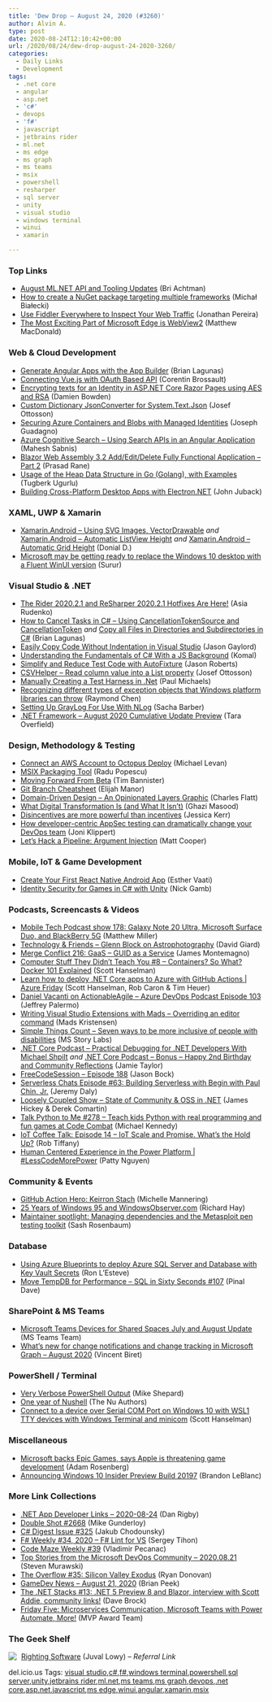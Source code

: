 ```yaml
---
title: 'Dew Drop – August 24, 2020 (#3260)'
author: Alvin A.
type: post
date: 2020-08-24T12:10:42+00:00
url: /2020/08/24/dew-drop-august-24-2020-3260/
categories:
  - Daily Links
  - Development
tags:
  - .net core
  - angular
  - asp.net
  - 'c#'
  - devops
  - 'f#'
  - javascript
  - jetbrains rider
  - ml.net
  - ms edge
  - ms graph
  - ms teams
  - msix
  - powershell
  - resharper
  - sql server
  - unity
  - visual studio
  - windows terminal
  - winui
  - xamarin

---
```

### <a name="top"></a>Top Links

  * <a href="https://devblogs.microsoft.com/dotnet/august-ml-net-api-and-tooling-updates/" target="_blank" rel="noopener noreferrer">August ML.NET API and Tooling Updates</a> (Bri Achtman)
  * <a href="http://www.michalbialecki.com/2020/08/21/how-to-create-a-nuget-package-targeting-multiple-frameworks/?utm_source=rss&utm_medium=rss&utm_campaign=how-to-create-a-nuget-package-targeting-multiple-frameworks" target="_blank" rel="noopener noreferrer">How to create a NuGet package targeting multiple frameworks</a> (Michał Białecki)
  * <a href="https://www.telerik.com/blogs/use-fiddler-everywhere-to-inspect-your-web-traffic" target="_blank" rel="noopener noreferrer">Use Fiddler Everywhere to Inspect Your Web Traffic</a> (Jonathan Pereira)
  * <a href="https://medium.com/young-coder/the-most-exciting-part-of-microsoft-edge-is-webview2-584ac27fb788?source=rss----d3d5cbdde463---4" target="_blank" rel="noopener noreferrer">The Most Exciting Part of Microsoft Edge is WebView2</a> (Matthew MacDonald)

### <a name="web"></a>Web & Cloud Development

  * <a href="https://brianlagunas.com/generate-angular-apps-with-the-app-builder/" target="_blank" rel="noopener noreferrer">Generate Angular Apps with the App Builder</a> (Brian Lagunas)
  * <a href="https://hackernoon.com/connecting-vuejs-with-oauth-based-api-ks1v3ucj?source=rss" target="_blank" rel="noopener noreferrer">Connecting Vue.js with OAuth Based API</a> (Corentin Brossault)
  * <a href="https://damienbod.com/2020/08/22/encrypting-texts-for-an-identity-in-asp-net-core-razor-pages-using-aes-and-rsa/" target="_blank" rel="noopener noreferrer">Encrypting texts for an Identity in ASP.NET Core Razor Pages using AES and RSA</a> (Damien Bowden)
  * <a href="https://josef.codes/custom-dictionary-string-object-jsonconverter-for-system-text-json/" target="_blank" rel="noopener noreferrer">Custom Dictionary JsonConverter for System.Text.Json</a> (Josef Ottosson)
  * <a href="https://www.josephguadagno.net/2020/08/22/securing-azure-containers-and-blobs-with-managed-identities" target="_blank" rel="noopener noreferrer">Securing Azure Containers and Blobs with Managed Identities</a> (Joseph Guadagno)
  * <a href="http://feedproxy.google.com/~r/netCurryRecentArticles/~3/YLfXDvl_j1I/ShowArticle.aspx" target="_blank" rel="noopener noreferrer">Azure Cognitive Search – Using Search APIs in an Angular Application</a> (Mahesh Sabnis)
  * <a href="https://www.c-sharpcorner.com/article/blazor-web-assembly-3-2-addeditdelete-fully-functional-application-part-2/" target="_blank" rel="noopener noreferrer">Blazor Web Assembly 3.2 Add/Edit/Delete Fully Functional Application &#8211; Part 2</a> (Prasad Rane)
  * <a href="http://feedproxy.google.com/~r/TugberkUgurlu/~3/iMhkkyJ41Jc/usage-of-the-heap-data-structure-in-go-golang-with-examples" target="_blank" rel="noopener noreferrer">Usage of the Heap Data Structure in Go (Golang), with Examples</a> (Tugberk Ugurlu)
  * <a href="https://www.grapecity.com/blogs/building-cross-platform-desktop-apps-with-electron-dot-net" target="_blank" rel="noopener noreferrer">Building Cross-Platform Desktop Apps with Electron.NET</a> (John Juback)

### <a name="silverlight"></a>XAML, UWP & Xamarin

  * <a href="https://officialdoniald.azurewebsites.net/2020/08/22/xamarin-android-using-svg-images-via-vectordrawable/" target="_blank" rel="noopener noreferrer">Xamarin.Android – Using SVG Images, VectorDrawable</a> _and_ <a href="https://officialdoniald.azurewebsites.net/2020/08/22/xamarin-android-automatic-listview-height/" target="_blank" rel="noopener noreferrer">Xamarin.Android – Automatic ListView Height</a> _and_ <a href="https://officialdoniald.azurewebsites.net/2020/08/22/xamarin-android-automatic-grid-height/" target="_blank" rel="noopener noreferrer">Xamarin.Android – Automatic Grid Height</a> (Donial D.)
  * <a href="https://mspoweruser.com/microsoft-may-be-getting-ready-to-replace-the-windows-10-desktop-with-a-fluent-winui-version/" target="_blank" rel="noopener noreferrer">Microsoft may be getting ready to replace the Windows 10 desktop with a Fluent WinUI version</a> (Surur)

### <a name="dotnet"></a>Visual Studio & .NET

  * <a href="https://blog.jetbrains.com/dotnet/2020/08/21/the-rider-2020-2-1-and-resharper-2020-2-1-hotfixes-are-here/" target="_blank" rel="noopener noreferrer">The Rider 2020.2.1 and ReSharper 2020.2.1 Hotfixes Are Here!</a> (Asia Rudenko)
  * <a href="https://brianlagunas.com/how-to-cancel-tasks-in-c-using-cancellationtokensource-and-cancellationtoken/" target="_blank" rel="noopener noreferrer">How to Cancel Tasks in C# – Using CancellationTokenSource and CancellationToken</a> _and_ <a href="https://brianlagunas.com/copy-all-files-in-directories-and-subdirectories-in-c/" target="_blank" rel="noopener noreferrer">Copy all Files in Directories and Subdirectories in C#</a> (Brian Lagunas)
  * <a href="https://www.jasongaylord.com/blog/2020/08/24/easy-copy-code-without-indentation" target="_blank" rel="noopener noreferrer">Easily Copy Code Without Indentation in Visual Studio</a> (Jason Gaylord)
  * <a href="https://medium.com/swlh/understanding-the-fundamentals-of-c-with-a-js-background-f416b436d5f?source=rss----f5af2b715248---4" target="_blank" rel="noopener noreferrer">Understanding the Fundamentals of C# With a JS Background</a> (Komal)
  * <a href="http://dontcodetired.com/blog/post/Simplify-and-Reduce-Test-Code-with-AutoFixture" target="_blank" rel="noopener noreferrer">Simplify and Reduce Test Code with AutoFixture</a> (Jason Roberts)
  * <a href="https://josef.codes/csvhelper-read-column-value-into-a-list-property/" target="_blank" rel="noopener noreferrer">CSVHelper &#8211; Read column value into a List property</a> (Josef Ottosson)
  * <a href="https://www.pmichaels.net/2020/08/22/manually-creating-a-test-harness-in-net/?utm_source=rss&utm_medium=rss&utm_campaign=manually-creating-a-test-harness-in-net" target="_blank" rel="noopener noreferrer">Manually Creating a Test Harness in .Net</a> (Paul Michaels)
  * <a href="https://devblogs.microsoft.com/oldnewthing/20200821-00/?p=104112" target="_blank" rel="noopener noreferrer">Recognizing different types of exception objects that Windows platform libraries can throw</a> (Raymond Chen)
  * <a href="https://sachabarbs.wordpress.com/2020/08/24/setting-up-graylog-for-use-with-nlog/" target="_blank" rel="noopener noreferrer">Setting Up GrayLog For Use With NLog</a> (Sacha Barber)
  * <a href="https://devblogs.microsoft.com/dotnet/august-2020-cumulative-update-preview/" target="_blank" rel="noopener noreferrer">.NET Framework &#8211; August 2020 Cumulative Update Preview</a> (Tara Overfield)

### <a name="design"></a>Design, Methodology & Testing

  * <a href="http://feedproxy.google.com/~r/OctopusDeploy/~3/A9Z4KlLBuUc/connect-an-aws-account-to-octopus" target="_blank" rel="noopener noreferrer">Connect an AWS Account to Octopus Deploy</a> (Michael Levan)
  * <a href="https://www.advancedinstaller.com/msix-packaging-tool.html" target="_blank" rel="noopener noreferrer">MSIX Packaging Tool</a> (Radu Popescu)
  * <a href="https://kubernetes.io/blog/2020/08/21/moving-forward-from-beta/" target="_blank" rel="noopener noreferrer">Moving Forward From Beta</a> (Tim Bannister)
  * <a href="https://elijahmanor.com/git-branch" target="_blank" rel="noopener noreferrer">Git Branch Cheatsheet</a> (Elijah Manor)
  * <a href="https://www.softwaremeadows.com/posts/domain-driven_design_-_opinionated_layers_graphic" target="_blank" rel="noopener noreferrer">Domain-Driven Design &#8211; An Opinionated Layers Graphic</a> (Charles Flatt)
  * <a href="https://auth0.com/blog/what-digital-transformation-is-and-what-it-isnt/" target="_blank" rel="noopener noreferrer">What Digital Transformation Is (and What It Isn&#8217;t)</a> (Ghazi Masood)
  * <a href="https://jessitron.com/2020/08/22/disincentives-are-more-powerful-than-incentives/" target="_blank" rel="noopener noreferrer">Disincentives are more powerful than incentives</a> (Jessica Kerr)
  * <a href="https://about.gitlab.com/blog/2020/08/21/align-engineering-security-appsec-tests-in-ci/" target="_blank" rel="noopener noreferrer">How developer-centric AppSec testing can dramatically change your DevOps team</a> (Joni Klippert)
  * <a href="https://devblogs.microsoft.com/devops/pipeline-argument-injection/" target="_blank" rel="noopener noreferrer">Let’s Hack a Pipeline: Argument Injection</a> (Matt Cooper)

### <a name="mobile"></a>Mobile, IoT & Game Development

  * <a href="https://code.tutsplus.com/tutorials/how-to-create-a-react-native-android-app--cms-35636" target="_blank" rel="noopener noreferrer">Create Your First React Native Android App</a> (Esther Vaati)
  * <a href="https://developer.okta.com/blog/2020/08/21/unity-csharp-games-security" target="_blank" rel="noopener noreferrer">Identity Security for Games in C# with Unity</a> (Nick Gamb)

### <a name="podcasts"></a>Podcasts, Screencasts & Videos

  * <a href="https://www.zdnet.com/article/mobile-tech-podcast-show-178-galaxy-note-20-ultra-microsoft-surface-duo-and-blackberry-5g/#ftag=RSSbaffb68" target="_blank" rel="noopener noreferrer">Mobile Tech Podcast show 178: Galaxy Note 20 Ultra, Microsoft Surface Duo, and BlackBerry 5G</a> (Matthew Miller)
  * <a href="http://DavidGiard.com/2020/08/24/GlennBlockOnAstrophotography.aspx" target="_blank" rel="noopener noreferrer">Technology & Friends &#8211; Glenn Block on Astrophotography</a> (David Giard)
  * <a href="http://www.mergeconflict.fm/216" target="_blank" rel="noopener noreferrer">Merge Conflict 216: GaaS &#8211; GUID as a Service</a> (James Montemagno)
  * <a href="http://www.youtube.com/watch?v=0oEsMwSxBsk" target="_blank" rel="noopener noreferrer">Computer Stuff They Didn&#8217;t Teach You #8 &#8211; Containers? So What? Docker 101 Explained</a> (Scott Hanselman)
  * <a href="https://channel9.msdn.com/Shows/Azure-Friday/Learn-how-to-deploy-NET-Core-apps-to-Azure-with-GitHub-Actions?WT.mc_id=DX_MVP4025064" target="_blank" rel="noopener noreferrer">Learn how to deploy .NET Core apps to Azure with GitHub Actions | Azure Friday</a> (Scott Hanselman, Rob Caron & Tim Heuer)
  * <a href="http://azuredevopspodcast.clear-measure.com/daniel-vacanti-on-actionableagile-episode-103" target="_blank" rel="noopener noreferrer">Daniel Vacanti on ActionableAgile &#8211; Azure DevOps Podcast Episode 103</a> (Jeffrey Palermo)
  * <a href="http://www.youtube.com/watch?v=6l4fqeG7tDY" target="_blank" rel="noopener noreferrer">Writing Visual Studio Extensions with Mads &#8211; Overriding an editor command</a> (Mads Kristensen)
  * <a href="https://news.microsoft.com/stories/simplethingscount/" target="_blank" rel="noopener noreferrer">Simple Things Count &#8211; Seven ways to be more inclusive of people with disabilities</a> (MS Story Labs)
  * <a href="https://dotnetcore.show/episode-58-practical-debugging-for-net-developers-with-michael-shplit/" target="_blank" rel="noopener noreferrer">.NET Core Podcast &#8211; Practical Debugging for .NET Developers With Michael Shpilt</a> _and_ <a href="https://dotnetcore.show/happy-2nd-birthday/" target="_blank" rel="noopener noreferrer">.NET Core Podcast &#8211; Bonus &#8211; Happy 2nd Birthday and Community Reflections</a> (Jamie Taylor)
  * <a href="http://www.youtube.com/watch?v=wbLsB6BYvpk" target="_blank" rel="noopener noreferrer">FreeCodeSession &#8211; Episode 188</a> (Jason Bock)
  * <a href="https://share.transistor.fm/s/2eba177d" target="_blank" rel="noopener noreferrer">Serverless Chats Episode #63: Building Serverless with Begin with Paul Chin, Jr.</a> (Jeremy Daly)
  * <a href="http://www.youtube.com/watch?v=59tqBqZ2HOw" target="_blank" rel="noopener noreferrer">Loosely Coupled Show &#8211; State of Community & OSS in .NET</a> (James Hickey & Derek Comartin)
  * <a href="https://talkpython.fm/episodes/show/278/teach-kids-python-with-real-programming-and-fun-games-at-code-combat" target="_blank" rel="noopener noreferrer">Talk Python to Me #278 &#8211; Teach kids Python with real programming and fun games at Code Combat</a> (Michael Kennedy)
  * <a href="https://robtiffany.com/iot-coffee-talk-episode-14-iot-scale-and-promise-whats-the-hold-up/" target="_blank" rel="noopener noreferrer">IoT Coffee Talk: Episode 14 – IoT Scale and Promise. What’s the Hold Up?</a> (Rob Tiffany)
  * <a href="https://channel9.msdn.com/Shows/Less-Code-More-Power/Human-Centered-Experience-in-the-Power-Platform?WT.mc_id=DX_MVP4025064" target="_blank" rel="noopener noreferrer">Human Centered Experience in the Power Platform | #LessCodeMorePower</a> (Patty Nguyen)

### <a name="events"></a>Community & Events

  * <a href="https://github.blog/2020-08-21-github-action-hero-keirron-stach/" target="_blank" rel="noopener noreferrer">GitHub Action Hero: Keirron Stach</a> (Michelle Mannering)
  * <a href="https://www.windowsobserver.com/2020/08/23/25-years-of-windows-95-and-windowsobserver-com/" target="_blank" rel="noopener noreferrer">25 Years of Windows 95 and WindowsObserver.com</a> (Richard Hay)
  * <a href="https://github.blog/2020-08-21-maintainer-spotlight-managing-dependencies-and-the-metasploit-pen-testing-toolkit/" target="_blank" rel="noopener noreferrer">Maintainer spotlight: Managing dependencies and the Metasploit pen testing toolkit</a> (Sash Rosenbaum)

### <a name="sql"></a>Database

  * <a href="http://feedproxy.google.com/~r/MSSQLTips-LatestSqlServerTips/~3/c3B1dPveEqc/" target="_blank" rel="noopener noreferrer">Using Azure Blueprints to deploy Azure SQL Server and Database with Key Vault Secrets</a> (Ron L&#8217;Esteve)
  * <a href="https://blog.sqlauthority.com/2020/08/22/move-tempdb-for-performance-sql-in-sixty-seconds-107/?utm_source=rss&utm_medium=rss&utm_campaign=move-tempdb-for-performance-sql-in-sixty-seconds-107" target="_blank" rel="noopener noreferrer">Move TempDB for Performance – SQL in Sixty Seconds #107</a> (Pinal Dave)

### <a name="sp"></a>SharePoint & MS Teams

  * <a href="https://techcommunity.microsoft.com/t5/microsoft-teams-blog/microsoft-teams-devices-for-shared-spaces-july-and-august-update/ba-p/1604833" target="_blank" rel="noopener noreferrer">Microsoft Teams Devices for Shared Spaces July and August Update</a> (MS Teams Team)
  * <a href="https://developer.microsoft.com/en-us/microsoft-teams/blogs/whats-new-for-change-notifications-and-change-tracking-in-microsoft-graph-august-2020/" target="_blank" rel="noopener noreferrer">What’s new for change notifications and change tracking in Microsoft Graph – August 2020</a> (Vincent Biret)

### <a name="ps"></a>PowerShell / Terminal

  * <a href="https://powershellstation.com/2020/08/21/very-verbose-powershell-output/" target="_blank" rel="noopener noreferrer">Very Verbose PowerShell Output</a> (Mike Shepard)
  * <a href="https://www.nushell.sh/blog/2020/08/23/year_of_nushell.html" target="_blank" rel="noopener noreferrer">One year of Nushell</a> (The Nu Authors)
  * <a href="http://feeds.hanselman.com/~/634141228/0/scotthanselman~Connect-to-a-device-over-Serial-COM-Port-on-Windows-with-WSL-TTY-devices-with-Windows-Terminal-and-minicom.aspx" target="_blank" rel="noopener noreferrer">Connect to a device over Serial COM Port on Windows 10 with WSL1 TTY devices with Windows Terminal and minicom</a> (Scott Hanselman)

### <a name="misc"></a>Miscellaneous

  * <a href="http://feeds.mashable.com/~r/Mashable/~3/3RQcLnaipWY/" target="_blank" rel="noopener noreferrer">Microsoft backs Epic Games, says Apple is threatening game development</a> (Adam Rosenberg)
  * <a href="https://blogs.windows.com/windowsexperience/2020/08/21/announcing-windows-10-insider-preview-build-20197/?WT.mc_id=DX_MVP4025064" target="_blank" rel="noopener noreferrer">Announcing Windows 10 Insider Preview Build 20197</a> (Brandon LeBlanc)

### <a name="links"></a>More Link Collections

  * <a href="https://links.danrigby.com/2020/08/app-developer-links-2020-08-24/" target="_blank" rel="noopener noreferrer">.NET App Developer Links &#8211; 2020-08-24</a> (Dan Rigby)
  * <a href="https://afreshcup.com/home/2020/08/24/double-shot-2668.html" target="_blank" rel="noopener noreferrer">Double Shot #2668</a> (Mike Gunderloy)
  * <a href="http://feedproxy.google.com/~r/digest-csharp/~3/SnQPLy8zC2E/325" target="_blank" rel="noopener noreferrer">C# Digest Issue #325</a> (Jakub Chodounsky)
  * <a href="https://sergeytihon.com/2020/08/22/f-weekly-34-2020-f-lint-for-vs/" target="_blank" rel="noopener noreferrer">F# Weekly #34, 2020 – F# Lint for VS</a> (Sergey Tihon)
  * <a href="https://code-maze.com/code-maze-weekly-39/" target="_blank" rel="noopener noreferrer">Code Maze Weekly #39</a> (Vladimir Pecanac)
  * <a href="https://devblogs.microsoft.com/devops/top-stories-from-the-microsoft-devops-community-2020-08-21/" target="_blank" rel="noopener noreferrer">Top Stories from the Microsoft DevOps Community – 2020.08.21</a> (Steven Murawski)
  * <a href="https://stackoverflow.blog/2020/08/21/the-overflow-35-silicon-valley-exodus/" target="_blank" rel="noopener noreferrer">The Overflow #35: Silicon Valley Exodus</a> (Ryan Donovan)
  * <a href="https://brianpeek.com/gamedev-news-august-21-2020/" target="_blank" rel="noopener noreferrer">GameDev News &#8211; August 21, 2020</a> (Brian Peek)
  * <a href="https://daveabrock.com/2020/08/22/dotnet-stacks-13" target="_blank" rel="noopener noreferrer">The .NET Stacks #13: .NET 5 Preview 8 and Blazor, interview with Scott Addie, community links!</a> (Dave Brock)
  * <a href="https://techcommunity.microsoft.com/t5/microsoft-mvp-award-program-blog/friday-five-microservices-communication-microsoft-teams-with/ba-p/1601903" target="_blank" rel="noopener noreferrer">Friday Five: Microservices Communication, Microsoft Teams with Power Automate, More!</a> (MVP Award Team)

### <a name="shelf"></a>The Geek Shelf

<a href="https://www.amazon.com/dp/0136524036/?tag=amavin-20" target="_blank" rel="noopener noreferrer"><img decoding="async" style="margin: 0px 5px 10px 0px; border: 0px currentcolor; float: left; display: inline; background-image: none;" src="https://m.media-amazon.com/images/I/41bByZ8IbBL._SS135_.jpg" align="left" border="0" /></a> <a href="https://www.amazon.com/dp/0136524036/?tag=amavin-20" target="_blank" rel="noopener noreferrer">Righting Software</a> (Juval Lowy) _&#8211; Referral Link_

<div id="scid:77ECF5F8-D252-44F5-B4EB-D463C5396A79:a5ecce94-1690-4267-af90-1ae448b02138" class="wlWriterEditableSmartContent" style="margin: 0px; padding: 0px; float: none; display: inline;">
  del.icio.us Tags: <a href="http://del.icio.us/popular/visual+studio" rel="tag">visual studio</a>,<a href="http://del.icio.us/popular/c%23" rel="tag">c#</a>,<a href="http://del.icio.us/popular/f%23" rel="tag">f#</a>,<a href="http://del.icio.us/popular/windows+terminal" rel="tag">windows terminal</a>,<a href="http://del.icio.us/popular/powershell" rel="tag">powershell</a>,<a href="http://del.icio.us/popular/sql+server" rel="tag">sql server</a>,<a href="http://del.icio.us/popular/unity" rel="tag">unity</a>,<a href="http://del.icio.us/popular/jetbrains+rider" rel="tag">jetbrains rider</a>,<a href="http://del.icio.us/popular/ml.net" rel="tag">ml.net</a>,<a href="http://del.icio.us/popular/ms+teams" rel="tag">ms teams</a>,<a href="http://del.icio.us/popular/ms+graph" rel="tag">ms graph</a>,<a href="http://del.icio.us/popular/devops" rel="tag">devops</a>,<a href="http://del.icio.us/popular/.net+core" rel="tag">.net core</a>,<a href="http://del.icio.us/popular/asp.net" rel="tag">asp.net</a>,<a href="http://del.icio.us/popular/javascript" rel="tag">javascript</a>,<a href="http://del.icio.us/popular/ms+edge" rel="tag">ms edge</a>,<a href="http://del.icio.us/popular/winui" rel="tag">winui</a>,<a href="http://del.icio.us/popular/angular" rel="tag">angular</a>,<a href="http://del.icio.us/popular/xamarin" rel="tag">xamarin</a>,<a href="http://del.icio.us/popular/msix" rel="tag">msix</a>
</div>